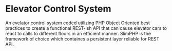 # Elevator Control System

An evelator control system coded utilizing PHP Object Oriented best practices to create a functional REST-ish API that can cause elevator cars to react to calls to different floors in an efficient manner. SlimPHP is the framework of choice which containes a persistent layer reliable for REST API.


